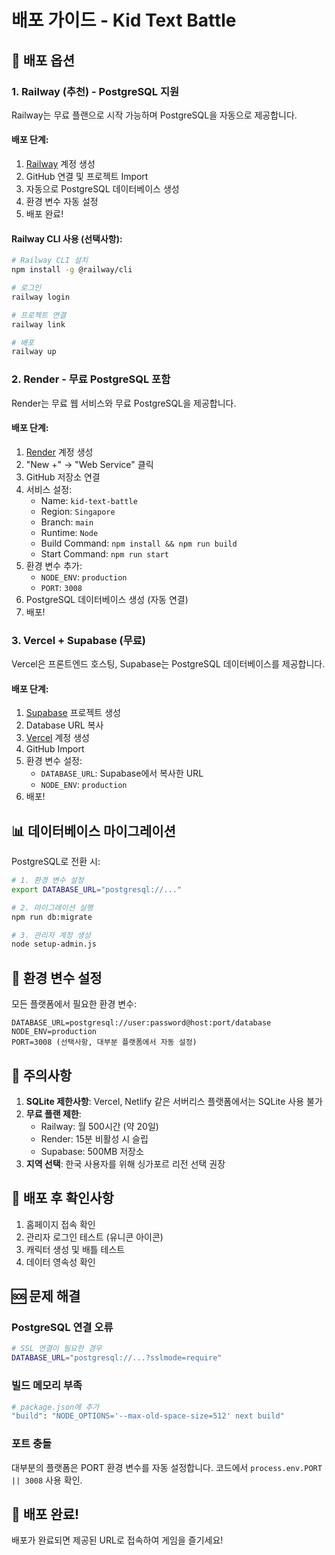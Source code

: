 # 배포 가이드 - Kid Text Battle

## 🚀 배포 옵션

### 1. Railway (추천) - PostgreSQL 지원
Railway는 무료 플랜으로 시작 가능하며 PostgreSQL을 자동으로 제공합니다.

#### 배포 단계:
1. [Railway](https://railway.app) 계정 생성
2. GitHub 연결 및 프로젝트 Import
3. 자동으로 PostgreSQL 데이터베이스 생성
4. 환경 변수 자동 설정
5. 배포 완료!

#### Railway CLI 사용 (선택사항):
```bash
# Railway CLI 설치
npm install -g @railway/cli

# 로그인
railway login

# 프로젝트 연결
railway link

# 배포
railway up
```

### 2. Render - 무료 PostgreSQL 포함
Render는 무료 웹 서비스와 무료 PostgreSQL을 제공합니다.

#### 배포 단계:
1. [Render](https://render.com) 계정 생성
2. "New +" → "Web Service" 클릭
3. GitHub 저장소 연결
4. 서비스 설정:
   - Name: `kid-text-battle`
   - Region: `Singapore`
   - Branch: `main`
   - Runtime: `Node`
   - Build Command: `npm install && npm run build`
   - Start Command: `npm run start`
5. 환경 변수 추가:
   - `NODE_ENV`: `production`
   - `PORT`: `3008`
6. PostgreSQL 데이터베이스 생성 (자동 연결)
7. 배포!

### 3. Vercel + Supabase (무료)
Vercel은 프론트엔드 호스팅, Supabase는 PostgreSQL 데이터베이스를 제공합니다.

#### 배포 단계:
1. [Supabase](https://supabase.com) 프로젝트 생성
2. Database URL 복사
3. [Vercel](https://vercel.com) 계정 생성
4. GitHub Import
5. 환경 변수 설정:
   - `DATABASE_URL`: Supabase에서 복사한 URL
   - `NODE_ENV`: `production`
6. 배포!

## 📊 데이터베이스 마이그레이션

PostgreSQL로 전환 시:
```bash
# 1. 환경 변수 설정
export DATABASE_URL="postgresql://..."

# 2. 마이그레이션 실행
npm run db:migrate

# 3. 관리자 계정 생성
node setup-admin.js
```

## 🔧 환경 변수 설정

모든 플랫폼에서 필요한 환경 변수:
```
DATABASE_URL=postgresql://user:password@host:port/database
NODE_ENV=production
PORT=3008 (선택사항, 대부분 플랫폼에서 자동 설정)
```

## 🚨 주의사항

1. **SQLite 제한사항**: Vercel, Netlify 같은 서버리스 플랫폼에서는 SQLite 사용 불가
2. **무료 플랜 제한**: 
   - Railway: 월 500시간 (약 20일)
   - Render: 15분 비활성 시 슬립
   - Supabase: 500MB 저장소
3. **지역 선택**: 한국 사용자를 위해 싱가포르 리전 선택 권장

## 📱 배포 후 확인사항

1. 홈페이지 접속 확인
2. 관리자 로그인 테스트 (유니콘 아이콘)
3. 캐릭터 생성 및 배틀 테스트
4. 데이터 영속성 확인

## 🆘 문제 해결

### PostgreSQL 연결 오류
```bash
# SSL 연결이 필요한 경우
DATABASE_URL="postgresql://...?sslmode=require"
```

### 빌드 메모리 부족
```bash
# package.json에 추가
"build": "NODE_OPTIONS='--max-old-space-size=512' next build"
```

### 포트 충돌
대부분의 플랫폼은 PORT 환경 변수를 자동 설정합니다. 
코드에서 `process.env.PORT || 3008` 사용 확인.

## 🎉 배포 완료!

배포가 완료되면 제공된 URL로 접속하여 게임을 즐기세요!